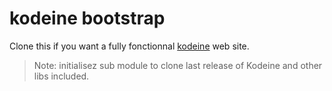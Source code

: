 # kodeine bootstrap

Clone this if you want a fully fonctionnal [kodeine](http://https://github.com/kappuccino/kodeine.git) web site.

> Note: initialisez sub module to clone last release of Kodeine and other libs included.
